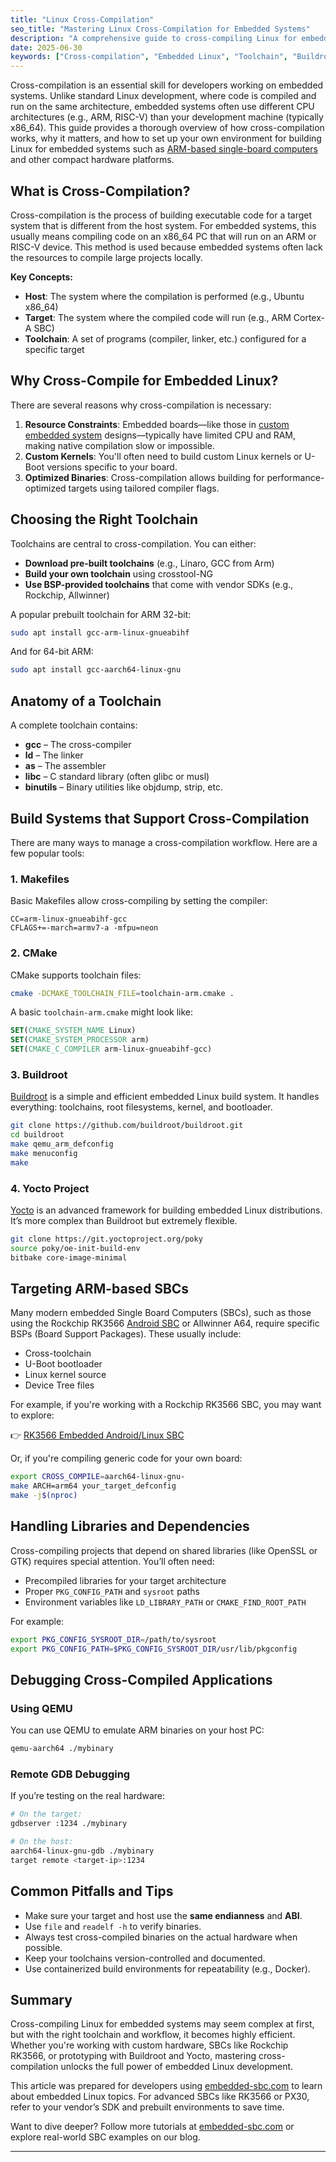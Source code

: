 ```yaml
---
title: "Linux Cross-Compilation"
seo_title: "Mastering Linux Cross-Compilation for Embedded Systems"
description: "A comprehensive guide to cross-compiling Linux for embedded systems, covering toolchains, build systems, architecture-specific nuances, and practical examples."
date: 2025-06-30
keywords: ["Cross-compilation", "Embedded Linux", "Toolchain", "Buildroot", "Yocto", "ARM SBC", "Linux kernel", "Device Tree"]
---
```


Cross-compilation is an essential skill for developers working on embedded systems. Unlike standard Linux development, where code is compiled and run on the same architecture, embedded systems often use different CPU architectures (e.g., ARM, RISC-V) than your development machine (typically x86\_64). This guide provides a thorough overview of how cross-compilation works, why it matters, and how to set up your own environment for building Linux for embedded systems such as [ARM-based single-board computers](/posts/sbc-overview/) and other compact hardware platforms.

## What is Cross-Compilation?

Cross-compilation is the process of building executable code for a target system that is different from the host system. For embedded systems, this usually means compiling code on an x86\_64 PC that will run on an ARM or RISC-V device. This method is used because embedded systems often lack the resources to compile large projects locally.

**Key Concepts:**

* **Host**: The system where the compilation is performed (e.g., Ubuntu x86\_64)
* **Target**: The system where the compiled code will run (e.g., ARM Cortex-A SBC)
* **Toolchain**: A set of programs (compiler, linker, etc.) configured for a specific target

## Why Cross-Compile for Embedded Linux?

There are several reasons why cross-compilation is necessary:

1. **Resource Constraints**: Embedded boards—like those in [custom embedded system](/posts/custom-embedded-systems/) designs—typically have limited CPU and RAM, making native compilation slow or impossible.
2. **Custom Kernels**: You'll often need to build custom Linux kernels or U-Boot versions specific to your board.
3. **Optimized Binaries**: Cross-compilation allows building for performance-optimized targets using tailored compiler flags.

## Choosing the Right Toolchain

Toolchains are central to cross-compilation. You can either:

* **Download pre-built toolchains** (e.g., Linaro, GCC from Arm)
* **Build your own toolchain** using crosstool-NG
* **Use BSP-provided toolchains** that come with vendor SDKs (e.g., Rockchip, Allwinner)

A popular prebuilt toolchain for ARM 32-bit:

```bash
sudo apt install gcc-arm-linux-gnueabihf
```

And for 64-bit ARM:

```bash
sudo apt install gcc-aarch64-linux-gnu
```

## Anatomy of a Toolchain

A complete toolchain contains:

* **gcc** – The cross-compiler
* **ld** – The linker
* **as** – The assembler
* **libc** – C standard library (often glibc or musl)
* **binutils** – Binary utilities like objdump, strip, etc.

## Build Systems that Support Cross-Compilation

There are many ways to manage a cross-compilation workflow. Here are a few popular tools:

### 1. **Makefiles**

Basic Makefiles allow cross-compiling by setting the compiler:

```make
CC=arm-linux-gnueabihf-gcc
CFLAGS+=-march=armv7-a -mfpu=neon
```

### 2. **CMake**

CMake supports toolchain files:

```bash
cmake -DCMAKE_TOOLCHAIN_FILE=toolchain-arm.cmake .
```

A basic `toolchain-arm.cmake` might look like:

```cmake
SET(CMAKE_SYSTEM_NAME Linux)
SET(CMAKE_SYSTEM_PROCESSOR arm)
SET(CMAKE_C_COMPILER arm-linux-gnueabihf-gcc)
```

### 3. **Buildroot**

[Buildroot](https://buildroot.org) is a simple and efficient embedded Linux build system. It handles everything: toolchains, root filesystems, kernel, and bootloader.

```bash
git clone https://github.com/buildroot/buildroot.git
cd buildroot
make qemu_arm_defconfig
make menuconfig
make
```

### 4. **Yocto Project**

[Yocto](https://www.yoctoproject.org) is an advanced framework for building embedded Linux distributions. It’s more complex than Buildroot but extremely flexible.

```bash
git clone https://git.yoctoproject.org/poky
source poky/oe-init-build-env
bitbake core-image-minimal
```

## Targeting ARM-based SBCs

Many modern embedded Single Board Computers (SBCs), such as those using the Rockchip RK3566 [Android SBC](/posts/android-sbc-overview/) or Allwinner A64, require specific BSPs (Board Support Packages). These usually include:

* Cross-toolchain
* U-Boot bootloader
* Linux kernel source
* Device Tree files

For example, if you're working with a Rockchip RK3566 SBC, you may want to explore:

👉 [RK3566 Embedded Android/Linux SBC](https://www.producthunt.com/products/rockchip-rk3566-android-sbc-by-rocktech?launch=rockchip-rk3566-android-sbc-by-rocktech)

Or, if you're compiling generic code for your own board:

```bash
export CROSS_COMPILE=aarch64-linux-gnu-
make ARCH=arm64 your_target_defconfig
make -j$(nproc)
```

## Handling Libraries and Dependencies

Cross-compiling projects that depend on shared libraries (like OpenSSL or GTK) requires special attention. You’ll often need:

* Precompiled libraries for your target architecture
* Proper `PKG_CONFIG_PATH` and `sysroot` paths
* Environment variables like `LD_LIBRARY_PATH` or `CMAKE_FIND_ROOT_PATH`

For example:

```bash
export PKG_CONFIG_SYSROOT_DIR=/path/to/sysroot
export PKG_CONFIG_PATH=$PKG_CONFIG_SYSROOT_DIR/usr/lib/pkgconfig
```

## Debugging Cross-Compiled Applications

### Using QEMU

You can use QEMU to emulate ARM binaries on your host PC:

```bash
qemu-aarch64 ./mybinary
```

### Remote GDB Debugging

If you’re testing on the real hardware:

```bash
# On the target:
gdbserver :1234 ./mybinary

# On the host:
aarch64-linux-gnu-gdb ./mybinary
target remote <target-ip>:1234
```

## Common Pitfalls and Tips

* Make sure your target and host use the **same endianness** and **ABI**.
* Use `file` and `readelf -h` to verify binaries.
* Always test cross-compiled binaries on the actual hardware when possible.
* Keep your toolchains version-controlled and documented.
* Use containerized build environments for repeatability (e.g., Docker).

## Summary

Cross-compiling Linux for embedded systems may seem complex at first, but with the right toolchain and workflow, it becomes highly efficient. Whether you're working with custom hardware, SBCs like Rockchip RK3566, or prototyping with Buildroot and Yocto, mastering cross-compilation unlocks the full power of embedded Linux development.

This article was prepared for developers using [embedded-sbc.com](https://embedded-sbc.com/) to learn about embedded Linux topics. For advanced SBCs like RK3566 or PX30, refer to your vendor’s SDK and prebuilt environments to save time.

Want to dive deeper? Follow more tutorials at [embedded-sbc.com](https://embedded-sbc.com/posts/) or explore real-world SBC examples on our blog.

---

